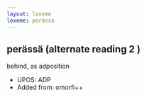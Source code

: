 ```yaml
---
layout: lexeme
lexeme: perässä
---
```


## perässä (alternate reading 2 )

behind, as adposition
* UPOS:  ADP
* Added from:  omorfi++


